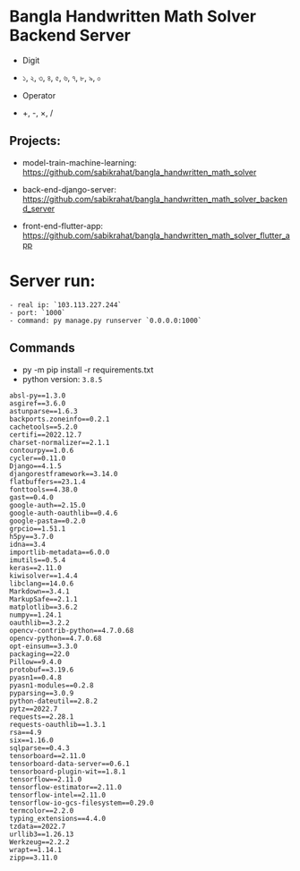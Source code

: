 # Bangla Handwritten Math Solver Backend Server


- Digit
- ১, ২, ৩, ৪, ৫, ৬, ৭, ৮, ৯, ০

- Operator
- +, -, ×, /


## Projects:

- model-train-machine-learning: https://github.com/sabikrahat/bangla_handwritten_math_solver

- back-end-django-server: https://github.com/sabikrahat/bangla_handwritten_math_solver_backend_server

- front-end-flutter-app: https://github.com/sabikrahat/bangla_handwritten_math_solver_flutter_app

# Server run:
    - real ip: `103.113.227.244`
    - port: `1000`
    - command: py manage.py runserver `0.0.0.0:1000`

## Commands

- py -m pip install -r requirements.txt
- python version: ```3.8.5```

```
absl-py==1.3.0
asgiref==3.6.0
astunparse==1.6.3
backports.zoneinfo==0.2.1
cachetools==5.2.0
certifi==2022.12.7
charset-normalizer==2.1.1
contourpy==1.0.6
cycler==0.11.0
Django==4.1.5
djangorestframework==3.14.0
flatbuffers==23.1.4
fonttools==4.38.0
gast==0.4.0
google-auth==2.15.0
google-auth-oauthlib==0.4.6
google-pasta==0.2.0
grpcio==1.51.1
h5py==3.7.0
idna==3.4
importlib-metadata==6.0.0
imutils==0.5.4
keras==2.11.0
kiwisolver==1.4.4
libclang==14.0.6
Markdown==3.4.1
MarkupSafe==2.1.1
matplotlib==3.6.2
numpy==1.24.1
oauthlib==3.2.2
opencv-contrib-python==4.7.0.68
opencv-python==4.7.0.68
opt-einsum==3.3.0
packaging==22.0
Pillow==9.4.0
protobuf==3.19.6
pyasn1==0.4.8
pyasn1-modules==0.2.8
pyparsing==3.0.9
python-dateutil==2.8.2
pytz==2022.7
requests==2.28.1
requests-oauthlib==1.3.1
rsa==4.9
six==1.16.0
sqlparse==0.4.3
tensorboard==2.11.0
tensorboard-data-server==0.6.1
tensorboard-plugin-wit==1.8.1
tensorflow==2.11.0
tensorflow-estimator==2.11.0
tensorflow-intel==2.11.0
tensorflow-io-gcs-filesystem==0.29.0
termcolor==2.2.0
typing_extensions==4.4.0
tzdata==2022.7
urllib3==1.26.13
Werkzeug==2.2.2
wrapt==1.14.1
zipp==3.11.0

```